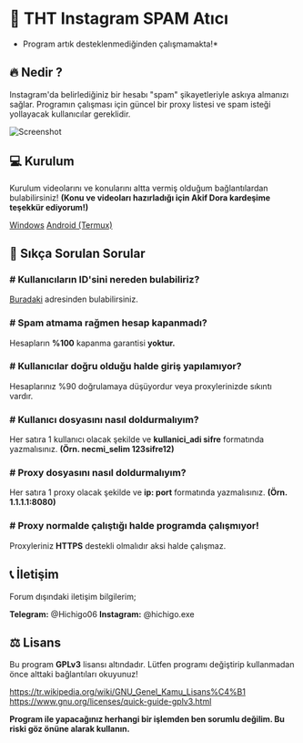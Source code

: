 # 🌙 THT Instagram SPAM Atıcı
* Program artık desteklenmediğinden çalışmamakta!*


##  🔥 Nedir ?
Instagram'da belirlediğiniz bir hesabı "spam" şikayetleriyle askıya almanızı sağlar. Programın çalışması için güncel bir proxy listesi ve spam isteği yollayacak kullanıcılar gereklidir.

![Screenshot](https://raw.githubusercontent.com/tarik0/instaspam/master/dVCM8q.png)

 ## 💻 Kurulum

Kurulum videolarını ve konularını altta vermiş olduğum bağlantılardan bulabilirsiniz! **(Konu ve videoları hazırladığı için Akif Dora kardeşime teşekkür ediyorum!)**

[Windows](https://www.youtube.com/watch?v=pE-FJwHxSG8)
[Android (Termux)](https://www.youtube.com/watch?v=4hdLzZFOTyU)

## 🤔 Sıkça Sorulan Sorular

### # Kullanıcıların ID'sini nereden bulabiliriz?
[Buradaki](https://codeofaninja.com/tools/find-instagram-user-id) adresinden bulabilirsiniz.
### # Spam atmama rağmen hesap kapanmadı?

Hesapların **%100** kapanma garantisi **yoktur.**

### # Kullanıcılar doğru olduğu halde giriş yapılamıyor?

Hesaplarınız %90 doğrulamaya düşüyordur veya proxylerinizde sıkıntı vardır.

### # Kullanıcı dosyasını nasıl doldurmalıyım?
Her satıra 1 kullanıcı olacak şekilde ve **kullanici_adi sifre** formatında yazmalısınız. **(Örn. necmi_selim 123sifre12)**

### # Proxy dosyasını nasıl doldurmalıyım?
Her satıra 1 proxy olacak şekilde ve **ip: port** formatında yazmalısınız. **(Örn. 1.1.1.1:8080)**

### # Proxy normalde çalıştığı halde programda çalışmıyor!
Proxyleriniz **HTTPS** destekli olmalıdır aksi halde çalışmaz.

## 📞 İletişim

Forum dışındaki iletişim bilgilerim;

**Telegram:** @Hichigo06 
**Instagram:** @hichigo.exe

##  ⚖️ Lisans

Bu program **GPLv3** lisansı altındadır. Lütfen programı değiştirip kullanmadan önce alttaki bağlantıları okuyunuz!

https://tr.wikipedia.org/wiki/GNU_Genel_Kamu_Lisans%C4%B1
https://www.gnu.org/licenses/quick-guide-gplv3.html

**Program ile yapacağınız herhangi bir işlemden ben sorumlu değilim. Bu riski göz önüne alarak kullanın.**
